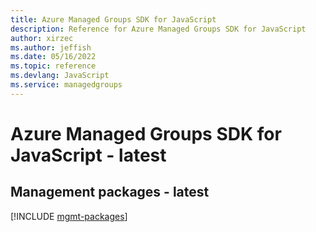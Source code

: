 ```yaml
---
title: Azure Managed Groups SDK for JavaScript
description: Reference for Azure Managed Groups SDK for JavaScript
author: xirzec
ms.author: jeffish
ms.date: 05/16/2022
ms.topic: reference
ms.devlang: JavaScript
ms.service: managedgroups
---
```

# Azure Managed Groups SDK for JavaScript - latest
## Management packages - latest
[!INCLUDE [mgmt-packages](managed-groups-mgmt-index.md)]
